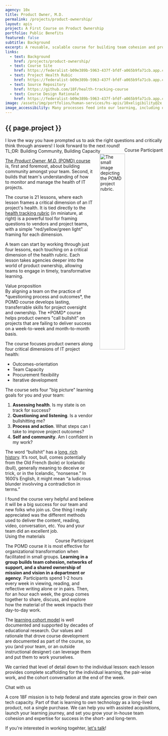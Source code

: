 ```yaml
---
agency: 10x
title: Product Owner, M.D.
permalink: /projects/product-ownership/
layout: apis
project: A First Course on Product Ownership
portfolio: Public Benefits
featured: false
subtitle: Background
excerpt: A reusable, scalable course for building team cohesion and product ownership skills.
links:
  - text: Background
    href: /projects/product-ownership/
  - text: Course Site
    href: https://federalist-b09e389b-5963-437f-bfdf-a065b9fa71cb.app.cloud.gov/site/18f/health-tracking-course/
  - text: Project Health Rubic
    href: https://federalist-b09e389b-5963-437f-bfdf-a065b9fa71cb.app.cloud.gov/site/18f/health-tracking-course/rubric/
  - text: Source Repository 
    href: https://github.com/18F/health-tracking-course
  - text: Course Design Rationale
    href: https://federalist-b09e389b-5963-437f-bfdf-a065b9fa71cb.app.cloud.gov/site/18f/health-tracking-course/admin/learningcohorts/
image: /assets/img/portfolios/human-services/hs-apis/10xeligibility@2x.png
image_accessibility: Many processes feed into our learning, including our colleagues and community.
---
```


## {{ page.project }}

<div class="testimonial-blockquote" markdown="1">
I love the way you have prompted us to ask the right questions and critically think through answers! I look forward to the next round! 
<span style="float:right;margin-top:1em;">Course Participant</span>
</div>

<div class="small-caps">TL;DR: Building Community, Building Capacity</div>
<img src="https://federalist-b09e389b-5963-437f-bfdf-a065b9fa71cb.app.cloud.gov/site/18f/health-tracking-course/assets/images/small-health-rubric.png" style="float:right;margin-left:20px;margin-bottom:20px;" width="40%" alt="The small image depicting the POMD project rubric.">

[The *Product Owner, M.D.* (POMD) course](https://federalist-b09e389b-5963-437f-bfdf-a065b9fa71cb.app.cloud.gov/site/18f/health-tracking-course/) is, first and foremost, about building community amongst your team. Second, it builds that team's understanding of how to monitor and manage the health of IT projects.

The course is 21 lessons, where each lesson frames a critical dimension of an IT project's health. It is tied directly to the [health tracking rubric](https://federalist-b09e389b-5963-437f-bfdf-a065b9fa71cb.app.cloud.gov/site/18f/health-tracking-course/rubric/) (in miniature, at right) is a powerful tool for framing questions to vendors and project teams, with a simple "red/yellow/green light" framing for each dimension. 

A team can start by working through just four lessons, each touching on a critical dimension of the health rubric. Each lesson takes agencies deeper into the world of product ownership, allowing teams to engage in timely, transformative learning.

<div class="small-caps">Value proposition</div>
By aligning a team on the practice of *questioning process and outcomes*, the POMD course develops lasting, transferrable skills for project oversight and ownership. The *POMD* course helps product owners "call bullshit" on projects that are failing to deliver success on a week-to-week and month-to-month basis. 

The course focuses product owners along four critical dimensions of IT project health:

* Outcomes-orientation
* Team Capacity
* Procurement flexibility
* Iterative development

The course sets four "big picture" learning goals for you and your team:

1. **Assessing health**. Is my state is on track for success?
2. **Questioning and listening**. Is a vendor bullshitting me?
3. **Process and action**. What steps can I take to improve project outcomes?
4. **Self and community**. Am I confident in my work?

The word “bullshit” has a [long, rich history](https://www.etymonline.com/word/bull?ref=etymonline_crossreference#etymonline_v_18053). It’s root, bull, comes potentially from the Old French (bole) or Icelandic (bull), generally meaning to deceive or trick, or in the Icelandic, “nonsense.” In 1600’s English, it might mean “a ludicrous blunder involvving a contradiction in terms.” 


<div class="testimonial-blockquote" markdown="1">
I found the course very helpful and believe it will be a big success for our team and new folks who join us. One thing I really appreciated was the different methods used to deliver the content, reading, video, conversation, etc. You and your team did an excellent job.
<span style="float:right;margin-top:1em;">Course Participant</span>
</div>


<div class="small-caps">Using the materials</div>

The POMD course it is most effective for organizational transformation when facilitated in small groups. **Learning in a group builds team cohesion, networks of support, and a shared ownership of mission and vision in a department or agency**. Participants spend 1-2 hours every week in viewing, reading, and reflective writing alone or in pairs. Then, for an hour each week, the group comes together to share, discuss, and explore how the material of the week impacts their day-to-day work. 

The [learning cohort model](https://federalist-b09e389b-5963-437f-bfdf-a065b9fa71cb.app.cloud.gov/site/18f/health-tracking-course/admin/learningcohorts/) is well documented and supported by decades of educational research. Our values and rationale that drove course development are documented as part of the course, so you (and your team, or an outside instructional designer) can leverage them and put them to work yourselves.

We carried that level of detail down to the individual lesson: each lesson provides complete scaffolding for the individual learning, the pair-wise work, and the cohort conversation at the end of the week. 


<div class="small-caps">Chat with us</div>

A core 18F mission is to help federal and state agencies grow in their own tech capacity. Part of that is learning to own technology as a long-lived product, not a single purchase. We can help you with assisted acquisitions, launch your learning journey, and set you grow your in-house team cohesion and expertise for success in the short- and long-term. 

If you're interested in working togehter, [let's talk](https://18f.gsa.gov/contact/)!

